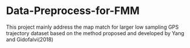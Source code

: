 # Data-Preprocess-for-FMM
This project mainly address the map match for larger low sampling GPS trajectory dataset based on the method proposed and developed by Yang and Gidofalvi(2018)
